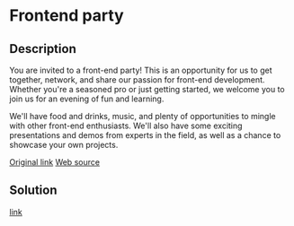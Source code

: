 # Frontend party

## Description

You are invited to a front-end party! This is an opportunity for us to get together, network, and share our passion for front-end development. Whether you're a seasoned pro or just getting started, we welcome you to join us for an evening of fun and learning.

We'll have food and drinks, music, and plenty of opportunities to mingle with other front-end enthusiasts. We'll also have some exciting presentations and demos from experts in the field, as well as a chance to showcase your own projects.

[Original link](https://tbtl-frontend-party.chals.io/)
[Web source](materials/index.html)

## Solution

[link](solution/README.md)
